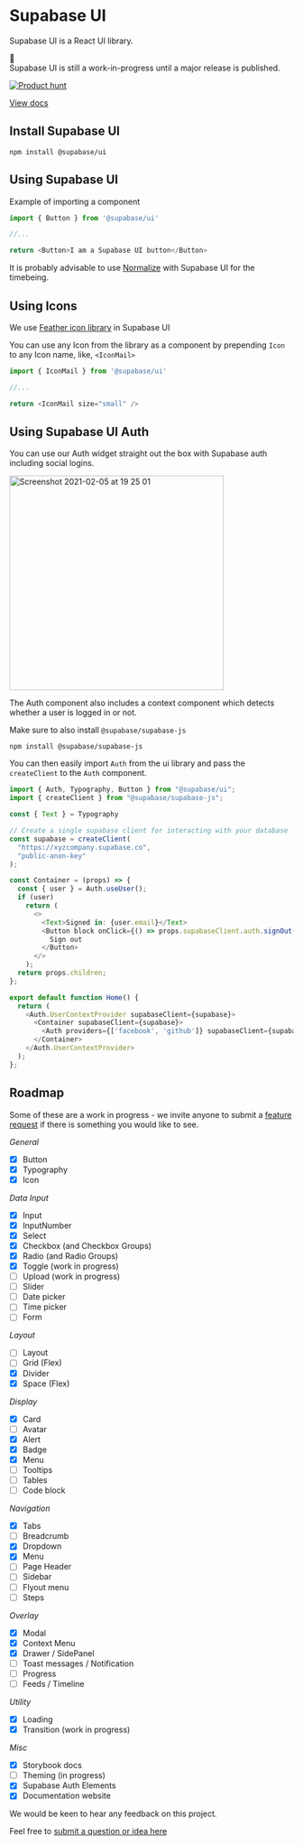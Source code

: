 # Supabase UI

Supabase UI is a React UI library.

🚧  
Supabase UI is still a work-in-progress until a major release is published.

[![Product hunt](https://api.producthunt.com/widgets/embed-image/v1/featured.svg?post_id=290768&theme=light)](https://www.producthunt.com/posts/supabase-ui)


[View docs](https://ui.supabase.com)

## Install Supabase UI

```cli
npm install @supabase/ui
```

## Using Supabase UI

Example of importing a component

```js
import { Button } from '@supabase/ui'

//...

return <Button>I am a Supabase UI button</Button>
```

It is probably advisable to use [Normalize](https://github.com/sindresorhus/modern-normalize) with Supabase UI for the timebeing.

## Using Icons

We use [Feather icon library](https://feathericons.com/) in Supabase UI

You can use any Icon from the library as a component by prepending `Icon` to any Icon name, like, `<IconMail>`

```js
import { IconMail } from '@supabase/ui'

//...

return <IconMail size="small" />
```

## Using Supabase UI Auth

You can use our Auth widget straight out the box with Supabase auth including social logins.

<img width="380" alt="Screenshot 2021-02-05 at 19 25 01" src="https://user-images.githubusercontent.com/8291514/107029572-32f72d00-67ea-11eb-982e-e737f052eea1.png">


The Auth component also includes a context component which detects whether a user is logged in or not.

Make sure to also install `@supabase/supabase-js`

```cli
npm install @supabase/supabase-js
```

You can then easily import `Auth` from the ui library and pass the `createClient` to the `Auth` component.

```js
import { Auth, Typography, Button } from "@supabase/ui";
import { createClient } from "@supabase/supabase-js";

const { Text } = Typography

// Create a single supabase client for interacting with your database
const supabase = createClient(
  "https://xyzcompany.supabase.co",
  "public-anon-key"
);

const Container = (props) => {
  const { user } = Auth.useUser();
  if (user)
    return (
      <>
        <Text>Signed in: {user.email}</Text>
        <Button block onClick={() => props.supabaseClient.auth.signOut()}>
          Sign out
        </Button>
      </>
    );
  return props.children;
};

export default function Home() {
  return (
    <Auth.UserContextProvider supabaseClient={supabase}>
      <Container supabaseClient={supabase}>
        <Auth providers={['facebook', 'github']} supabaseClient={supabase}/>
      </Container>
    </Auth.UserContextProvider>
  );
};
```

## Roadmap

Some of these are a work in progress - we invite anyone to submit a [feature request](https://github.com/supabase/ui/issues/new?labels=enhancement&template=2.Feature_request.md) if there is something you would like to see.

_General_

- [x] Button
- [x] Typography
- [x] Icon

_Data Input_

- [x] Input
- [x] InputNumber
- [x] Select
- [x] Checkbox (and Checkbox Groups)
- [x] Radio (and Radio Groups)
- [x] Toggle (work in progress)
- [ ] Upload (work in progress)
- [ ] Slider
- [ ] Date picker
- [ ] Time picker
- [ ] Form

_Layout_

- [ ] Layout
- [ ] Grid (Flex)
- [x] Divider
- [x] Space (Flex)

_Display_

- [x] Card
- [ ] Avatar
- [x] Alert
- [x] Badge
- [x] Menu
- [ ] Tooltips
- [ ] Tables
- [ ] Code block

_Navigation_

- [x] Tabs
- [ ] Breadcrumb
- [x] Dropdown
- [x] Menu
- [ ] Page Header
- [ ] Sidebar
- [ ] Flyout menu
- [ ] Steps

_Overlay_

- [x] Modal
- [x] Context Menu
- [x] Drawer / SidePanel
- [ ] Toast messages / Notification
- [ ] Progress
- [ ] Feeds / Timeline

_Utility_

- [x] Loading
- [x] Transition (work in progress)

_Misc_

- [x] Storybook docs
- [ ] Theming (in progress)
- [x] Supabase Auth Elements
- [x] Documentation website

We would be keen to hear any feedback on this project.

Feel free to [submit a question or idea here](https://github.com/supabase/supabase/discussions/category_choices)
